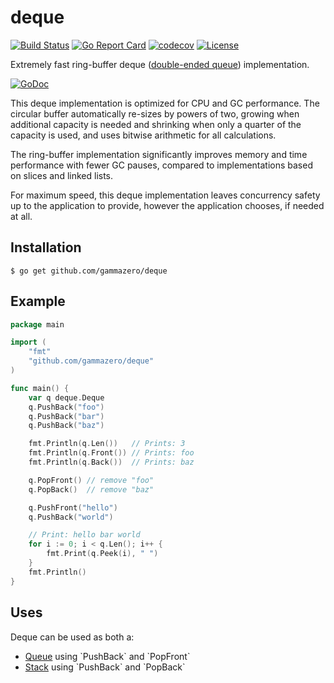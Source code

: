 # deque

[![Build Status](https://travis-ci.org/gammazero/deque.svg)](https://travis-ci.org/gammazero/deque)
[![Go Report Card](https://goreportcard.com/badge/github.com/gammazero/deque)](https://goreportcard.com/report/github.com/gammazero/deque)
[![codecov](https://codecov.io/gh/gammazero/deque/branch/master/graph/badge.svg)](https://codecov.io/gh/gammazero/deque)
[![License](https://img.shields.io/badge/License-MIT-blue.svg)](https://github.com/gammazero/deque/blob/master/LICENSE)

Extremely fast ring-buffer deque ([double-ended queue](https://en.wikipedia.org/wiki/Double-ended_queue)) implementation.

[![GoDoc](https://godoc.org/github.com/gammazero/deque?status.svg)](https://godoc.org/github.com/gammazero/deque)

This deque implementation is optimized for CPU and GC performance.  The circular buffer automatically re-sizes by powers of two, growing when additional capacity is needed and shrinking when only a quarter of the capacity is used, and uses bitwise arithmetic for all calculations.

The ring-buffer implementation significantly improves memory and time performance with fewer GC pauses, compared to implementations based on slices and linked lists.

For maximum speed, this deque implementation leaves concurrency safety up to the application to provide, however the application chooses, if needed at all.

## Installation

```
$ go get github.com/gammazero/deque
```

## Example

```go
package main

import (
    "fmt"
    "github.com/gammazero/deque"
)

func main() {
    var q deque.Deque
    q.PushBack("foo")
    q.PushBack("bar")
    q.PushBack("baz")

    fmt.Println(q.Len())   // Prints: 3
    fmt.Println(q.Front()) // Prints: foo
    fmt.Println(q.Back())  // Prints: baz

    q.PopFront() // remove "foo"
    q.PopBack()  // remove "baz"

    q.PushFront("hello")
    q.PushBack("world")

    // Print: hello bar world
    for i := 0; i < q.Len(); i++ {
        fmt.Print(q.Peek(i), " ")
    }
    fmt.Println()
}
```

## Uses

Deque can be used as both a:
- [Queue](https://en.wikipedia.org/wiki/Queue_(abstract_data_type)) using `PushBack` and `PopFront`
- [Stack](https://en.wikipedia.org/wiki/Stack_(abstract_data_type)) using `PushBack` and `PopBack`

